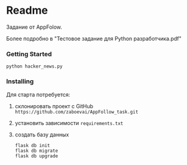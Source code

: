 # Readme

Задание от AppFolow.

Более подробно в "Тестовое задание для Python разработчика.pdf"

### Getting Started

`python hacker_news.py`

### Installing

Для старта потребуется:

1) склонировать проект с GitHub `https://github.com/zaboevai/AppFollow_task.git`

2) установить зависимости `requirements.txt`

3) создать базу данных
    
   ```
   flask db init    
   flask db migrate    
   flask db upgrade
   ```
        